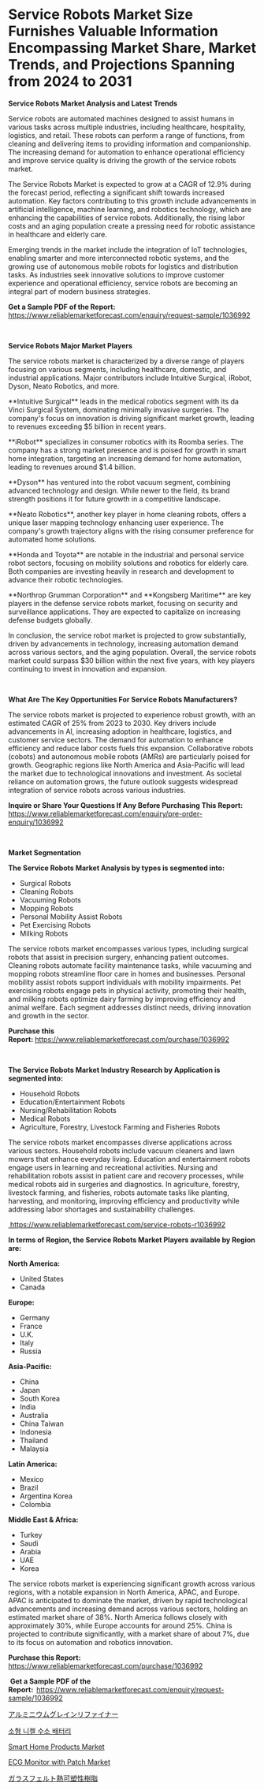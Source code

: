 <p><h1>Service Robots Market Size Furnishes Valuable Information Encompassing Market Share, Market Trends, and Projections Spanning from 2024 to 2031</h1></p><p><strong>Service Robots Market Analysis and Latest Trends</strong></p>
<p><p>Service robots are automated machines designed to assist humans in various tasks across multiple industries, including healthcare, hospitality, logistics, and retail. These robots can perform a range of functions, from cleaning and delivering items to providing information and companionship. The increasing demand for automation to enhance operational efficiency and improve service quality is driving the growth of the service robots market.</p><p>The Service Robots Market is expected to grow at a CAGR of 12.9% during the forecast period, reflecting a significant shift towards increased automation. Key factors contributing to this growth include advancements in artificial intelligence, machine learning, and robotics technology, which are enhancing the capabilities of service robots. Additionally, the rising labor costs and an aging population create a pressing need for robotic assistance in healthcare and elderly care.</p><p>Emerging trends in the market include the integration of IoT technologies, enabling smarter and more interconnected robotic systems, and the growing use of autonomous mobile robots for logistics and distribution tasks. As industries seek innovative solutions to improve customer experience and operational efficiency, service robots are becoming an integral part of modern business strategies.</p></p>
<p><strong>Get a Sample PDF of the Report:&nbsp;</strong> <a href="https://www.reliablemarketforecast.com/enquiry/request-sample/1036992">https://www.reliablemarketforecast.com/enquiry/request-sample/1036992</a></p>
<p>&nbsp;</p>
<p><strong>Service Robots Major Market Players</strong></p>
<p><p>The service robots market is characterized by a diverse range of players focusing on various segments, including healthcare, domestic, and industrial applications. Major contributors include Intuitive Surgical, iRobot, Dyson, Neato Robotics, and more.</p><p>**Intuitive Surgical** leads in the medical robotics segment with its da Vinci Surgical System, dominating minimally invasive surgeries. The company's focus on innovation is driving significant market growth, leading to revenues exceeding $5 billion in recent years.</p><p>**iRobot** specializes in consumer robotics with its Roomba series. The company has a strong market presence and is poised for growth in smart home integration, targeting an increasing demand for home automation, leading to revenues around $1.4 billion.</p><p>**Dyson** has ventured into the robot vacuum segment, combining advanced technology and design. While newer to the field, its brand strength positions it for future growth in a competitive landscape.</p><p>**Neato Robotics**, another key player in home cleaning robots, offers a unique laser mapping technology enhancing user experience. The company's growth trajectory aligns with the rising consumer preference for automated home solutions.</p><p>**Honda and Toyota** are notable in the industrial and personal service robot sectors, focusing on mobility solutions and robotics for elderly care. Both companies are investing heavily in research and development to advance their robotic technologies.</p><p>**Northrop Grumman Corporation** and **Kongsberg Maritime** are key players in the defense service robots market, focusing on security and surveillance applications. They are expected to capitalize on increasing defense budgets globally.</p><p>In conclusion, the service robot market is projected to grow substantially, driven by advancements in technology, increasing automation demand across various sectors, and the aging population. Overall, the service robots market could surpass $30 billion within the next five years, with key players continuing to invest in innovation and expansion.</p></p>
<p>&nbsp;</p>
<p><strong>What Are The Key Opportunities For Service Robots Manufacturers?</strong></p>
<p><p>The service robots market is projected to experience robust growth, with an estimated CAGR of 25% from 2023 to 2030. Key drivers include advancements in AI, increasing adoption in healthcare, logistics, and customer service sectors. The demand for automation to enhance efficiency and reduce labor costs fuels this expansion. Collaborative robots (cobots) and autonomous mobile robots (AMRs) are particularly poised for growth. Geographic regions like North America and Asia-Pacific will lead the market due to technological innovations and investment. As societal reliance on automation grows, the future outlook suggests widespread integration of service robots across various industries.</p></p>
<p><strong>Inquire or Share Your Questions If Any Before Purchasing This Report:</strong> <a href="https://www.reliablemarketforecast.com/enquiry/pre-order-enquiry/1036992">https://www.reliablemarketforecast.com/enquiry/pre-order-enquiry/1036992</a></p>
<p>&nbsp;</p>
<p><strong>Market Segmentation</strong></p>
<p><strong>The Service Robots Market Analysis by types is segmented into:</strong></p>
<p><ul><li>Surgical Robots</li><li>Cleaning Robots</li><li>Vacuuming Robots</li><li>Mopping Robots</li><li>Personal Mobility Assist Robots</li><li>Pet Exercising Robots</li><li>Milking Robots</li></ul></p>
<p><p>The service robots market encompasses various types, including surgical robots that assist in precision surgery, enhancing patient outcomes. Cleaning robots automate facility maintenance tasks, while vacuuming and mopping robots streamline floor care in homes and businesses. Personal mobility assist robots support individuals with mobility impairments. Pet exercising robots engage pets in physical activity, promoting their health, and milking robots optimize dairy farming by improving efficiency and animal welfare. Each segment addresses distinct needs, driving innovation and growth in the sector.</p></p>
<p><strong>Purchase this Report:&nbsp;</strong><a href="https://www.reliablemarketforecast.com/purchase/1036992">https://www.reliablemarketforecast.com/purchase/1036992</a></p>
<p>&nbsp;</p>
<p><strong>The Service Robots Market Industry Research by Application is segmented into:</strong></p>
<p><ul><li>Household Robots</li><li>Education/Entertainment Robots</li><li>Nursing/Rehabilitation Robots</li><li>Medical Robots</li><li>Agriculture, Forestry, Livestock Farming and Fisheries Robots</li></ul></p>
<p><p>The service robots market encompasses diverse applications across various sectors. Household robots include vacuum cleaners and lawn mowers that enhance everyday living. Education and entertainment robots engage users in learning and recreational activities. Nursing and rehabilitation robots assist in patient care and recovery processes, while medical robots aid in surgeries and diagnostics. In agriculture, forestry, livestock farming, and fisheries, robots automate tasks like planting, harvesting, and monitoring, improving efficiency and productivity while addressing labor shortages and sustainability challenges.</p></p>
<p><a href="https://www.reliablemarketforecast.com/service-robots-r1036992">&nbsp;https://www.reliablemarketforecast.com/service-robots-r1036992</a></p>
<p><strong>In terms of Region, the Service Robots Market Players available by Region are:</strong></p>
<p>
    <p> <strong> North America: </strong>
        <ul>
            <li>United States</li>
            <li>Canada</li>
        </ul>
        </p> 
    <p> <strong> Europe: </strong>
        <ul>
            <li>Germany</li>
            <li>France</li>
            <li>U.K.</li>
            <li>Italy</li>
            <li>Russia</li>
        </ul>
        </p> 
    <p> <strong> Asia-Pacific: </strong>
        <ul>
            <li>China</li>
            <li>Japan</li>
            <li>South Korea</li>
            <li>India</li>
            <li>Australia</li>
            <li>China Taiwan</li>
            <li>Indonesia</li>
            <li>Thailand</li>
            <li>Malaysia</li>
        </ul>
        </p> 
    <p> <strong> Latin America: </strong>
        <ul>
            <li>Mexico</li>
            <li>Brazil</li>
            <li>Argentina Korea</li>
            <li>Colombia</li>
        </ul>
        </p> 
    <p> <strong> Middle East & Africa: </strong>
        <ul>
            <li>Turkey</li>
            <li>Saudi</li>
            <li>Arabia</li>
            <li>UAE</li>
            <li>Korea</li>
        </ul>
    </p>
    </p>
<p><p>The service robots market is experiencing significant growth across various regions, with a notable expansion in North America, APAC, and Europe. APAC is anticipated to dominate the market, driven by rapid technological advancements and increasing demand across various sectors, holding an estimated market share of 38%. North America follows closely with approximately 30%, while Europe accounts for around 25%. China is projected to contribute significantly, with a market share of about 7%, due to its focus on automation and robotics innovation.</p></p>
<p><strong>Purchase this Report: </strong><a href="https://www.reliablemarketforecast.com/purchase/1036992">https://www.reliablemarketforecast.com/purchase/1036992</a></p>
<p>&nbsp;<strong>Get a Sample PDF of the Report:&nbsp;&nbsp;</strong><a href="https://www.reliablemarketforecast.com/enquiry/request-sample/1036992">https://www.reliablemarketforecast.com/enquiry/request-sample/1036992</a></p>
<p><strong></strong></p>
<p><p><a href="https://medium.com/@eduardokirlin2023/aluminium-grain-refiners-market-%E3%81%AE%E3%82%B0%E3%83%AD%E3%83%BC%E3%83%90%E3%83%AB%E5%B8%82%E5%A0%B4%E6%A6%82%E8%A6%81%E3%81%AF-%E4%B8%96%E7%95%8C%E3%81%8A%E3%82%88%E3%81%B3%E4%B8%BB%E8%A6%81%E5%B8%82%E5%A0%B4%E3%81%AB%E3%81%8A%E3%81%91%E3%82%8B%E6%A5%AD%E7%95%8C%E3%81%AB%E5%BD%B1%E9%9F%BF%E3%82%92%E4%B8%8E%E3%81%88%E3%82%8B%E4%B8%BB%E8%A6%81%E3%81%AA%E3%83%88%E3%83%AC%E3%83%B3%E3%83%89%E3%81%AB%E3%81%A4%E3%81%84%E3%81%A6-%E7%8B%AC%E8%87%AA%E3%81%AE%E8%A6%96%E7%82%B9%E3%82%92%E6%8F%90%E4%BE%9B%E3%81%97%E3%81%BE%E3%81%99-dd5c063f1976">アルミニウムグレインリファイナー</a></p><p><a href="https://medium.com/@calvi3ynjerde867/%EC%84%B8%EA%B3%84-small-ni-mh-battery-market-%EC%9D%80-2024%EC%97%90%EC%84%9C-2031%EB%A1%9C-%EC%97%B0%ED%8F%89%EA%B7%A0-%EC%A6%9D%EA%B0%80%EC%9C%A8%EC%9D%84-%EB%B3%B4%EC%9D%BC-%EA%B2%83%EC%9C%BC%EB%A1%9C-%EC%98%88%EC%83%81%EB%90%A9%EB%8B%88%EB%8B%A4-94e8530ab7d7">소형 니켈 수소 배터리</a></p><p><a href="https://www.linkedin.com/pulse/how-smart-home-products-market-evolve-growth-analysis-year-srole?trackingId=R9rPEK53QIWVb%2FJd6GvK%2Fg%3D%3D">Smart Home Products Market</a></p><p><a href="https://medium.com/@jacquelineperry66/insights-into-ecg-monitor-with-patch-market-share-and-competitive-landscape-for-period-from-2024-to-180303a329d6">ECG Monitor with Patch Market</a></p><p><a href="https://medium.com/@eduardokirlin2023/glass-felt-thermoplastic-resin-market-%E3%81%AE%E3%82%B0%E3%83%AD%E3%83%BC%E3%83%90%E3%83%AB%E5%B8%82%E5%A0%B4%E6%A6%82%E8%A6%81%E3%81%AF-%E4%B8%96%E7%95%8C%E3%81%8A%E3%82%88%E3%81%B3%E4%B8%BB%E8%A6%81%E5%B8%82%E5%A0%B4%E3%81%AB%E3%81%8A%E3%81%91%E3%82%8B%E6%A5%AD%E7%95%8C%E3%81%AB%E5%BD%B1%E9%9F%BF%E3%82%92%E4%B8%8E%E3%81%88%E3%82%8B%E4%B8%BB%E8%A6%81%E3%81%AA%E3%83%88%E3%83%AC%E3%83%B3%E3%83%89%E3%81%AB%E3%81%A4%E3%81%84%E3%81%A6-%E7%8B%AC%E8%87%AA%E3%81%AE%E8%A6%96%E7%82%B9%E3%82%92%E6%8F%90%E4%BE%9B%E3%81%97%E3%81%BE%E3%81%99-9a0a2825f31d">ガラスフェルト熱可塑性樹脂</a></p></p>
